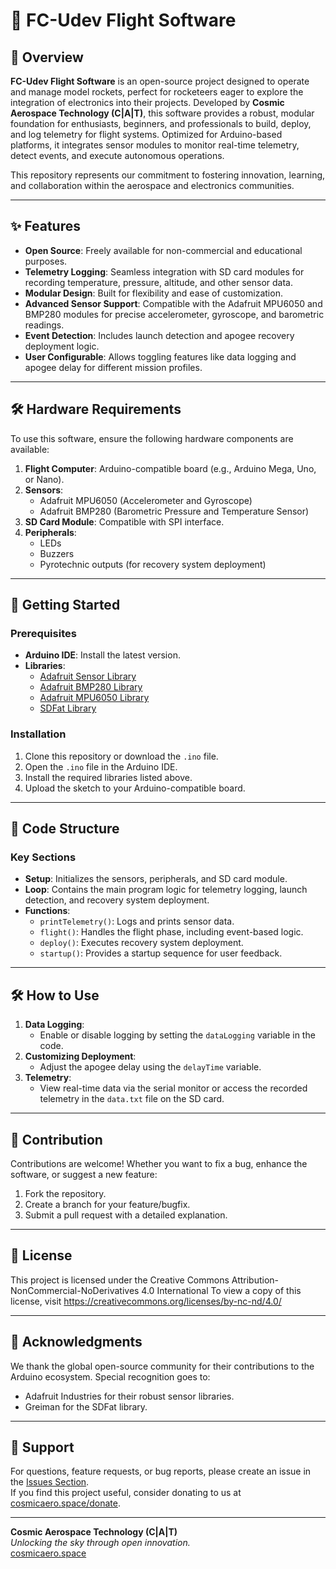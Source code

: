 # 🚀 FC-Udev Flight Software

## 🌟 Overview  
**FC-Udev Flight Software** is an open-source project designed to operate and manage model rockets, perfect for rocketeers eager to explore the integration of electronics into their projects. Developed by **Cosmic Aerospace Technology (C|A|T)**, this software provides a robust, modular foundation for enthusiasts, beginners, and professionals to build, deploy, and log telemetry for flight systems. Optimized for Arduino-based platforms, it integrates sensor modules to monitor real-time telemetry, detect events, and execute autonomous operations.

This repository represents our commitment to fostering innovation, learning, and collaboration within the aerospace and electronics communities.

---

## ✨ Features  
- **Open Source**: Freely available for non-commercial and educational purposes.  
- **Telemetry Logging**: Seamless integration with SD card modules for recording temperature, pressure, altitude, and other sensor data.  
- **Modular Design**: Built for flexibility and ease of customization.  
- **Advanced Sensor Support**: Compatible with the Adafruit MPU6050 and BMP280 modules for precise accelerometer, gyroscope, and barometric readings.  
- **Event Detection**: Includes launch detection and apogee recovery deployment logic.  
- **User Configurable**: Allows toggling features like data logging and apogee delay for different mission profiles.  

---

## 🛠️ Hardware Requirements  
To use this software, ensure the following hardware components are available:  
1. **Flight Computer**: Arduino-compatible board (e.g., Arduino Mega, Uno, or Nano).  
2. **Sensors**:  
   - Adafruit MPU6050 (Accelerometer and Gyroscope)  
   - Adafruit BMP280 (Barometric Pressure and Temperature Sensor)  
3. **SD Card Module**: Compatible with SPI interface.  
4. **Peripherals**:  
   - LEDs  
   - Buzzers  
   - Pyrotechnic outputs (for recovery system deployment)  

---

## 🚀 Getting Started  

### Prerequisites  
- **Arduino IDE**: Install the latest version.  
- **Libraries**:  
  - [Adafruit Sensor Library](https://github.com/adafruit/Adafruit_Sensor)  
  - [Adafruit BMP280 Library](https://github.com/adafruit/Adafruit_BMP280_Library)  
  - [Adafruit MPU6050 Library](https://github.com/adafruit/Adafruit_MPU6050)  
  - [SDFat Library](https://github.com/greiman/SdFat)  

### Installation  
1. Clone this repository or download the `.ino` file.  
2. Open the `.ino` file in the Arduino IDE.  
3. Install the required libraries listed above.  
4. Upload the sketch to your Arduino-compatible board.  

---

## 🧩 Code Structure  

### Key Sections  
- **Setup**: Initializes the sensors, peripherals, and SD card module.  
- **Loop**: Contains the main program logic for telemetry logging, launch detection, and recovery system deployment.  
- **Functions**:  
  - `printTelemetry()`: Logs and prints sensor data.  
  - `flight()`: Handles the flight phase, including event-based logic.  
  - `deploy()`: Executes recovery system deployment.  
  - `startup()`: Provides a startup sequence for user feedback.  

---

## 🛠️ How to Use  

1. **Data Logging**:  
   - Enable or disable logging by setting the `dataLogging` variable in the code.  
2. **Customizing Deployment**:  
   - Adjust the apogee delay using the `delayTime` variable.  
3. **Telemetry**:  
   - View real-time data via the serial monitor or access the recorded telemetry in the `data.txt` file on the SD card.  

---

## 🤝 Contribution  
Contributions are welcome! Whether you want to fix a bug, enhance the software, or suggest a new feature:  
1. Fork the repository.  
2. Create a branch for your feature/bugfix.  
3. Submit a pull request with a detailed explanation.  

---

## 📜 License  
This project is licensed under the Creative Commons Attribution-NonCommercial-NoDerivatives 4.0 International
To view a copy of this license, visit https://creativecommons.org/licenses/by-nc-nd/4.0/

---

## 🙏 Acknowledgments  
We thank the global open-source community for their contributions to the Arduino ecosystem. Special recognition goes to:  
- Adafruit Industries for their robust sensor libraries.  
- Greiman for the SDFat library.  

---

## 💬 Support  
For questions, feature requests, or bug reports, please create an issue in the [Issues Section](https://github.com/your-username/FC-Udev-Flight-Software/issues).  
If you find this project useful, consider donating to us at [cosmicaero.space/donate](https://cosmicaero.space/donate).  

---

**Cosmic Aerospace Technology (C|A|T)**  
*Unlocking the sky through open innovation.*  
[cosmicaero.space](https://cosmicaero.space)  
